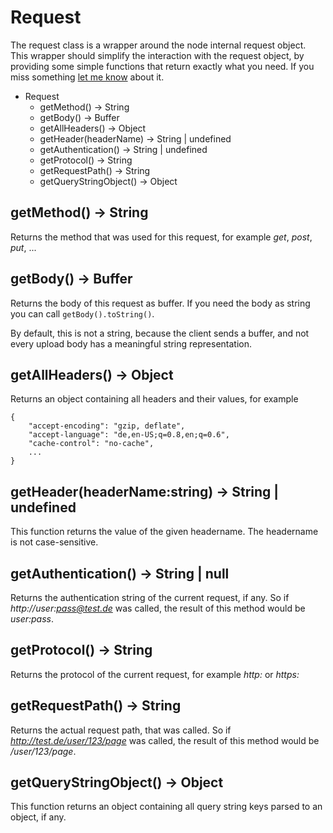 # Request #

The request class is a wrapper around the node internal request object. This wrapper should
simplify the interaction with the request object, by providing some simple functions that
return exactly what you need. If you miss something [let me know](https://github.com/sateffen/nodgine/issues)
about it.

* Request
    * getMethod() -> String
    * getBody() -> Buffer
    * getAllHeaders() -> Object
    * getHeader(headerName) -> String | undefined
    * getAuthentication() -> String | undefined
    * getProtocol() -> String
    * getRequestPath() -> String
    * getQueryStringObject() -> Object

## getMethod() -> String ##

Returns the method that was used for this request, for example *get*, *post*, *put*, ...

## getBody() -> Buffer ##

Returns the body of this request as buffer. If you need the body as string you can call
`getBody().toString()`.

By default, this is not a string, because the client sends a buffer, and not every upload
body has a meaningful string representation.

## getAllHeaders() -> Object ##

Returns an object containing all headers and their values, for example

    {
        "accept-encoding": "gzip, deflate",
        "accept-language": "de,en-US;q=0.8,en;q=0.6",
        "cache-control": "no-cache",
        ...
    }

## getHeader(headerName:string) -> String | undefined ##

This function returns the value of the given headername. The headername is not case-sensitive.

## getAuthentication() -> String | null ##

Returns the authentication string of the current request, if any. So if *http://user:pass@test.de*
was called, the result of this method would be *user:pass*.

## getProtocol() -> String ##

Returns the protocol of the current request, for example *http:* or *https:*

## getRequestPath() -> String ##

Returns the actual request path, that was called. So if *http://test.de/user/123/page* was called,
the result of this method would be */user/123/page*.

## getQueryStringObject() -> Object ##

This function returns an object containing all query string keys parsed to an object, if any.
